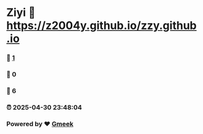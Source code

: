 # Ziyi :link: https://z2004y.github.io/zzy.github.io 
### :page_facing_up: [1](https://z2004y.github.io/zzy.github.io/tag.html) 
### :speech_balloon: 0 
### :hibiscus: 6 
### :alarm_clock: 2025-04-30 23:48:04 
### Powered by :heart: [Gmeek](https://github.com/Meekdai/Gmeek)
